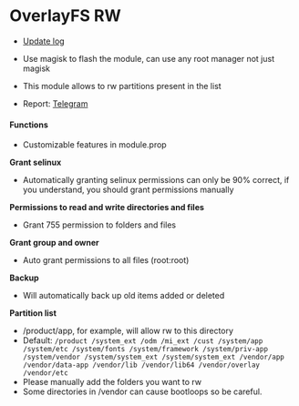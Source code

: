 # OverlayFS RW

+ [Update log](./module/log.md)

+ Use magisk to flash the module, can use any root manager not just magisk

+ This module allows to rw partitions present in the list

+ Report: [Telegram](https://t.me/toolmod)

#### Functions

+ Customizable features in module.prop

**Grant selinux**

+ Automatically granting selinux permissions can only be 90% correct, if you understand, you should grant permissions manually

**Permissions to read and write directories and files**

+ Grant 755 permission to folders and files

**Grant group and owner**

+ Auto grant permissions to all files (root:root)

**Backup**

+ Will automatically back up old items added or deleted

**Partition list**

+ /product/app, for example, will allow rw to this directory
+ Default: `/product /system_ext /odm /mi_ext /cust /system/app /system/etc /system/fonts /system/framework /system/priv-app /system/vendor /system/system_ext /system/system_ext /vendor/app /vendor/data-app /vendor/lib /vendor/lib64 /vendor/overlay /vendor/etc`
+ Please manually add the folders you want to rw
+ Some directories in /vendor can cause bootloops so be careful.


